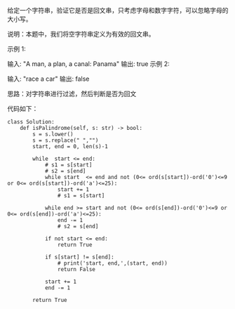 给定一个字符串，验证它是否是回文串，只考虑字母和数字字符，可以忽略字母的大小写。

说明：本题中，我们将空字符串定义为有效的回文串。

示例 1:

输入: "A man, a plan, a canal: Panama"
输出: true
示例 2:

输入: "race a car"
输出: false


思路：对字符串进行过滤，然后判断是否为回文

代码如下：
```
class Solution:
    def isPalindrome(self, s: str) -> bool:
        s = s.lower()
        s = s.replace(" ","")
        start, end = 0, len(s)-1

        while  start <= end:
            # s1 = s[start]
            # s2 = s[end]
            while start  <= end and not (0<= ord(s[start])-ord('0')<=9 or 0<= ord(s[start])-ord('a')<=25):
                start += 1
                # s1 = s[start]

            while end >= start and not (0<= ord(s[end])-ord('0')<=9 or 0<= ord(s[end])-ord('a')<=25):
                end -= 1
                # s2 = s[end]
            
            if not start <= end:
                return True

            if s[start] != s[end]:
                # print('start, end,',(start, end))
                return False

            start += 1
            end -= 1

        return True           
```